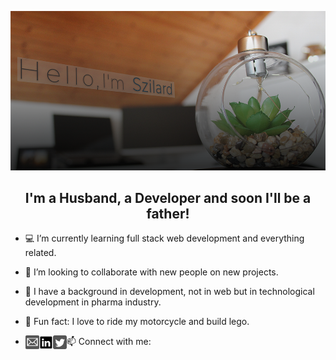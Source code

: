 <div align="center">

![](https://github.com/mihocsaszilard/mihocsaszilard/blob/main/github-readme-image-1000x505.png?raw=true)

## I'm a Husband, a Developer and soon I'll be a father!
</div>

- 💻 I’m currently learning full stack web development and everything related.
- 🔌 I’m looking to collaborate with new people on new projects.
- :test_tube: I have a background in development, not in web but in technological development in pharma industry.
- 💯 Fun fact: I love to ride my motorcycle and build lego.

- 📫 Connect with me: [<img align="left" alt="send me an email" width="22px" src="https://github.com/mihocsaszilard/mihocsaszilard/blob/main/mail.svg" />](mihocsa48@gmail.com)  [<img align="left" alt="linkedin profile" width="22px" src="https://github.com/mihocsaszilard/mihocsaszilard/blob/main/linkedin.svg" />](https://www.linkedin.com/in/mihocsaszilard/)  [<img align="left" alt="twitter profile" width="22px" src="https://github.com/mihocsaszilard/mihocsaszilard/blob/main/twitter.svg" />](https://twitter.com/MihocsaS)

<!---
mihocsaszilard/mihocsaszilard is a ✨ special ✨ repository because its `README.md` (this file) appears on your GitHub profile.
You can click the Preview link to take a look at your changes.
--->

